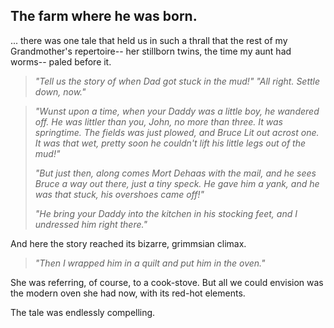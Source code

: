 ## The farm where he was born.

... there was one tale that held us in such a thrall that the rest of my Grandmother's repertoire-- her stillborn twins, the time my aunt had worms-- paled before it. 
> _"Tell us the story of when Dad got stuck in the mud!"_ 
> _"All right. Settle down, now."_

>_"Wunst upon a time, when your Daddy was a little boy, he wandered off. He was littler than you, John, no more than three. It was springtime. The fields was just plowed, and Bruce Lit out acrost one. It was that wet, pretty soon he couldn't lift his little legs out of the mud!"_
>
>_"But just then, along comes Mort Dehaas with the mail, and he sees Bruce a way out there, just a tiny speck. He gave him a yank, and he was that stuck, his overshoes came off!"_
>
>_"He bring your Daddy into the kitchen in his stocking feet, and I undressed him right there."_

And here the story reached its bizarre, grimmsian climax.

>_"Then I wrapped him in a quilt and put him in the oven."_

She was referring, of course, to a cook-stove.
But all we could envision was the modern oven she had now, with its red-hot elements. 

The tale was endlessly compelling.
